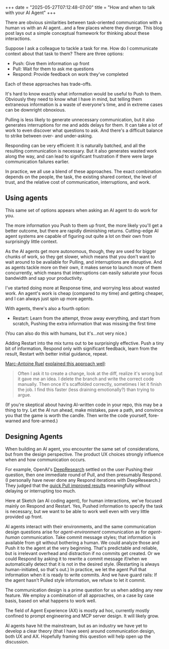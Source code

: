 +++
date = "2025-05-27T07:12:48-07:00"
title = "How and when to talk with your AI Agent"
+++

There are obvious similarities between task-oriented communication with a human vs with an AI agent...and a few places where they diverge. This blog post lays out a simple conceptual framework for thinking about these interactions.

Suppose I ask a colleague to tackle a task for me. How do I communicate context about that task to them? There are three options:

- Push: Give them information up front
- Pull: Wait for them to ask me questions
- Respond: Provide feedback on work they've completed

Each of these approaches has trade-offs.

It's hard to know exactly what information would be useful to Push to them. Obviously they need to know what I have in mind, but telling them extraneous information is a waste of everyone's time, and in extreme cases can be downright obnoxious.

Pulling is less likely to generate unnecessary communication, but it also generates interruptions for me and adds delays for them. It can take a lot of work to even discover what questions to ask. And there's a difficult balance to strike between over- and under-asking.

Responding can be very efficient: It is naturally batched, and all the resulting communication is necessary. But it also generates wasted work along the way, and can lead to significant frustration if there were large communication failures earlier.

In practice, we all use a blend of these approaches. The exact combination depends on the people, the task, the existing shared context, the level of trust, and the relative cost of communication, interruptions, and work.

## Using agents

This same set of options appears when asking an AI agent to do work for you.

The more information you Push to them up front, the more likely you'll get a better outcome, but there are rapidly diminishing returns. Cutting-edge AI agent systems are capable of figuring out quite a lot on their own from surprisingly little context.

As the AI agents get more autonomous, though, they are used for bigger chunks of work, so they get slower, which means that you don't want to wait around to be available for Pulling, and interruptions are disruptive. And as agents tackle more on their own, it makes sense to launch more of them concurrently, which means that interruptions can easily saturate your focus bandwidth and sap your productivity.

I've started doing more at Response time, and worrying less about wasted work. An agent's work is cheap (compared to my time) and getting cheaper, and I can always just spin up more agents.

With agents, there's also a fourth option:

- Restart: Learn from the attempt, throw away everything, and start from scratch, Pushing the extra information that was missing the first time

(You can also do this with humans, but it's...not very nice.)

Adding Restart into the mix turns out to be surprisingly effective. Push a tiny bit of information, Respond only with significant feedback, learn from the result, Restart with better initial guidance, repeat.

[Marc-Antoine Ruel](https://maruel.ca) [explained this approach well](https://discord.com/channels/1362869091156758752/1362869091156758755/1369809064120553472):

> Often I ask it to create a change, look at the diff, realize it's wrong but it gave me an idea. I delete the branch and write the correct code manually. Then once it's scaffolded correctly, sometimes I let it finish the job. I find this faster (less draining emotionally?) than trying to argue.

(If you're skeptical about having AI-written code in your repo, this may be a thing to try. Let the AI run ahead, make mistakes, pave a path, and convince you that the game is worth the candle. Then write the code yourself, fore-warned and fore-armed.)

## Designing Agents

When building an AI agent, you encounter the same set of considerations, but from the design perspective. The product UX choices strongly influence when and how communication occurs.

For example, OpenAI's [DeepResearch](https://openai.com/index/introducing-deep-research/) settled on the user Pushing their question, then one immediate round of Pull, and then presumably Respond. (I personally have never done any Respond iterations with DeepResearch.) They judged that the [quick Pull improved results](https://twimlai.com/podcast/twimlai/how-openai-builds-ai-agents-that-think-and-act/) meaningfully without delaying or interrupting too much.

Here at Sketch (an AI coding agent), for human interactions, we've focused mainly on Respond and Restart. Yes, Pushed information to specify the task is necessary, but we want to be able to work well even with very little provided up front.

AI agents interact with their environments, and the same communication design questions arise for *agent-environment* communication as for *agent-human* communication. Take commit message styles; that information is available from git without bothering a human. We could analyze those and Push it to the agent at the very beginning. That's predictable and reliable, but is irrelevant overhead and distraction if no commits get created. Or we could Respond by asking it to rewrite a commit message if/when we automatically detect that it is not in the desired style. (Restarting is always human-initiated, so that's out.) In practice, we let the agent Pull that information when it is ready to write commits. And we have guard rails: If the agent hasn't Pulled style information, we refuse to let it commit.

The communication design is a prime question for us when adding any new feature. We employ a combination of all approaches, on a case by case basis, based on what happens to work well.

The field of Agent Experience (AX) is mostly ad hoc, currently mostly confined to prompt engineering and MCP server design. It will likely grow.

AI agents have hit the mainstream, but as an industry we have yet to develop a clear theory (that I have seen) around communication design, both UX and AX. Hopefully framing this question will help open up the discussion.
